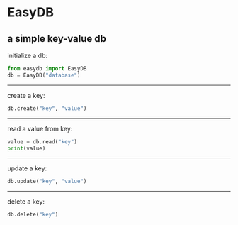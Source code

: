 # EasyDB
a simple key-value db
---
initialize a db:
```python
from easydb import EasyDB
db = EasyDB("database")
```
---
create a key:
```py
db.create("key", "value")
```
---
read a value from key:
```py
value = db.read("key")
print(value)
```
---
update a key:
```py
db.update("key", "value")
```
---
delete a key:
```py
db.delete("key")
```